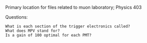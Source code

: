 Primary location for files related to muon laboratory; Physics 403

Questions:

    What is each section of the trigger electronics called?
    What does MPV stand for?
    Is a gain of 100 optimal for each PMT?

